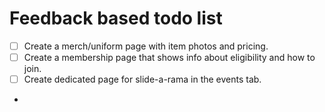 # Feedback based todo list
- [ ] Create a merch/uniform page with item photos and pricing.
- [ ] Create a membership page that shows info about eligibility and how to join.
- [ ] Create dedicated page for slide-a-rama in the events tab.
- 